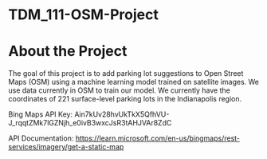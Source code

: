 # TDM_111-OSM-Project

# About the Project
The goal of this project is to add parking lot suggestions to Open Street Maps (OSM) using a machine learning model trained on
satellite images. We use data currently in OSM to train our model. We currently have the coordinates of 221 surface-level parking
lots in the Indianapolis region.

Bing Maps API Key: Ain7kUv28hvUkTkX5QfhVU-J_rqqtZMk7lGZNjh_e0ivB3wxcJsR3tAHJVAr8ZdC

API Documentation: https://learn.microsoft.com/en-us/bingmaps/rest-services/imagery/get-a-static-map
